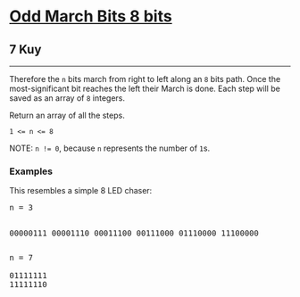 <h1><a href="https://www.codewars.com/kata/58ee4db3e479611e6f000086">Odd March Bits 8 bits</a></h1>
<h2>7 Kuy</h2>
<hr>
<p>Therefore the <code>n</code> bits march from right to left along an <code>8</code> bits path. 
Once the most-significant bit reaches the left their March is done. Each step will be saved as an array of <code>8</code> integers.</p>
<p>Return an array of all the steps.</p>
<p><code>1 <= n <= 8</code></p>
<p>NOTE: <code>n != 0</code>, because <code>n</code> represents the number of <code>1</code>s.</p>
<h3>Examples</h3>
<p>This resembles a simple 8 LED chaser:</p>
<pre>
n = 3

00000111
00001110
00011100
00111000
01110000
11100000
</pre>
<pre>
n = 7

01111111
11111110
</pre>
